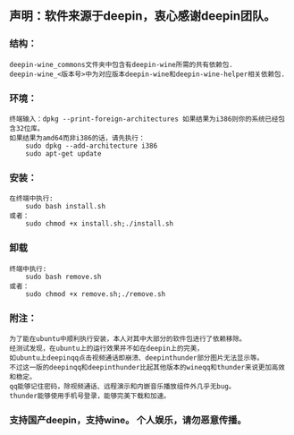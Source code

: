 ## 声明：软件来源于deepin，衷心感谢deepin团队。
### 结构：
	deepin-wine_commons文件夹中包含有deepin-wine所需的共有依赖包.
	deepin-wine_<版本号>中为对应版本deepin-wine和deepin-wine-helper相关依赖包.

### 环境：
	终端输入：dpkg --print-foreign-architectures 如果结果为i386则你的系统已经包含32位库。
	如果结果为amd64而非i386的话，请先执行：
		sudo dpkg --add-architecture i386
		sudo apt-get update

### 安装：
	在终端中执行:
		sudo bash install.sh
	或者：
		sudo chmod +x install.sh;./install.sh

### 卸载
	终端中执行:
		sudo bash remove.sh
	或者：
		sudo chmod +x remove.sh;./remove.sh

### 附注：
	为了能在ubuntu中顺利执行安装，本人对其中大部分的软件包进行了依赖移除。
	经测试发现，在ubuntu上的运行效果并不如在deepin上的完美，
	如ubuntu上deepinqq点击视频通话即崩溃、deepinthunder部分图片无法显示等。
	不过这一版的deepinqq和deepinthunder比起其他版本的wineqq和thunder来说更加高效和稳定。
	qq能够记住密码，除视频通话、远程演示和内嵌音乐播放组件外几乎无bug。
	thunder能够使用手机号登录，能够完美下载和加速。

### 支持国产deepin，支持wine。 个人娱乐，请勿恶意传播。
